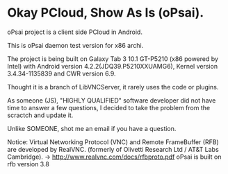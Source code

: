 Okay PCloud, Show As Is (oPsai).
====================================================
oPsai project is a client side PCloud in Android.

This is oPsai daemon test version for x86 archi. 

The project is being built on Galaxy Tab 3 10.1 GT-P5210 
(x86 powered by Intel) with Android version 4.2.2(JDQ39.P5210XXUAMG6),
Kernel version 3.4.34-1135839 and CWR version 6.9. 

Thought it is a branch of LibVNCServer, it rarely uses the code or plugins. 

As someone (JS), "HIGHLY QUALIFIED" software developer did not have time to answer a few questions, I decided to take the problem from the scractch and update it. 

Unlike SOMEONE, shot me an email if you have a question. 

Notice:
Virtual Networking Protocol (VNC) and Remote FrameBuffer (RFB) are developed by RealVNC.
(formerly of Olivetti Research Ltd / AT&T Labs Cambridge).
-> http://www.realvnc.com/docs/rfbproto.pdf
oPsai is built on rfb version 3.8
